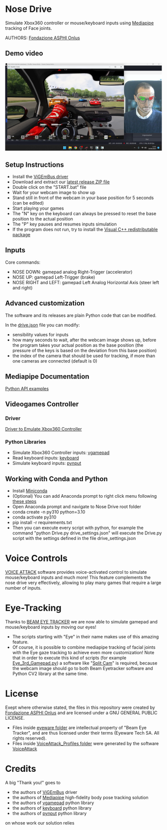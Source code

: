 # Nose Drive #
Simulate Xbox360 controller or mouse/keyboard inputs using [Mediapipe](https://developers.google.com/mediapipe/solutions/guide) tracking of Face joints.

AUTHORS: [Fondazione ASPHI Onlus](https://asphi.it/games)

## Demo video ##
[![YouTube sample video](Nose_Drive.png)](https://youtube.com/playlist?list=PLFr79ayA5ASsFJidifoh-_BYXApgLFIkx&si=cHLuuedKiLudvU_A)

## Setup Instructions ##
* Install the [ViGEmBus driver](https://github.com/ViGEm/ViGEmBus/releases)
* Download and extract our [latest release ZIP file](https://github.com/Fondazione-ASPHI/Nose-Drive/releases)
* Double click on the "START.bat" file
* Wait for your webcam image to show up
* Stand still in front of the webcam in your base position for 5 seconds (can be edited)
* Start playing your games
* The "N" key on the keyboard can always be pressed to reset the base position to the actual position
* The "P" key pauses and resumes inputs simulation
* If the program does not run, try to install the [Visual C++ redistributable package](https://learn.microsoft.com/it-it/cpp/windows/latest-supported-vc-redist?view=msvc-170#visual-studio-2015-2017-2019-and-2022)

## Inputs
Core commands:
* NOSE DOWN: gamepad analog Right-Trigger (accelerator)
* NOSE UP: gamepad Left-Trigger (brake)
* NOSE RIGHT and LEFT: gamepad Left Analog Horizontal Axis (steer left and right) 

## Advanced customization ##
The software and its releases are plain Python code that can be modified.

In the [drive.json](https://github.com/Fondazione-ASPHI/Nose-Drive/blob/main/drive.json) file you can modify:
* sensibility values for inputs
* how many seconds to wait, after the webcam image shows up, before the program takes your actual position as the base position (the pressure of the keys is based on the deviation from this base position)
* the index of the camera that should be used for tracking, if more than one cameras are connected (default is 0)

## Mediapipe Documentation ##
[Python API examples](https://developers.google.com/mediapipe/solutions/vision/face_landmarker/python)

## Videogames Controller ##
### Driver ###
[Driver to Emulate Xbox360 Controller](https://github.com/ViGEm/ViGEmBus/releases)
### Python Libraries ###
* Simulate Xbox360 Controller inputs: [vgamepad](https://pypi.org/project/vgamepad/)
* Read keyboard inputs: [keyboard](https://github.com/boppreh/keyboard#api)
* Simulate keyboard inputs: [pynput](https://pypi.org/project/pynput/)

## Working with Conda and Python ##
* Install [Miniconda](https://docs.anaconda.com/free/miniconda/index.html)
* (Optional) You can add Anaconda prompt to right click menu following [these steps](https://gist.github.com/jiewpeng/8ba446acf329b1801bf91db767d179ea)
* Open Anaconda prompt and navigate to Nose Drive root folder
* conda create -n py310 python=3.10
* conda activate py310
* pip install -r requirements.txt
* Then you can execute every script with python, for example the command "python Drive.py drive_settings.json" will execute the Drive.py script with the settings defined in the file drive_settings.json

# Voice Controls #
[VOICE ATTACK](https://voiceattack.com/) software provides voice-activated control to simulate mouse/keyboard inputs and much more! This feature complements the nose drive very effectively, allowing to play many games that require a large number of inputs.

# Eye-Tracking #
Thanks to [BEAM EYE TRACKER](https://beam.eyeware.tech/) we are now able to simulate gamepad and mouse/keyboard inputs by moving our eyes!
* The scripts starting with "Eye" in their name makes use of this amazing feature.
* Of course, it is possible to combine mediapipe tracking of facial joints with the Eye gaze tracking to achieve even more customization! Note that in order to execute this kind of scripts (for example [Eye_3rd_Gamepad.py](Eye_3rd_Gamepad.py)) a software like "[Split Cam](https://splitcam.com/)" is required, because the webcam image should go to both Beam Eyetracker software and Python CV2 library at the same time.

# License #
Exept where otherwise stated, the files in this repository were created by [Fondazione ASPHI Onlus](https://asphi.it/) and are licensed under a GNU GENERAL PUBLIC LICENSE.
* Files inside [eyeware folder](eyeware) are intellectual property of "Beam Eye Tracker", and are thus licensed under their terms (Eyeware Tech SA. All rights reserved).
* Files inside [VoiceAttack_Profiles folder](VoiceAttack_Profiles) were generated by the software [VoiceAttack](https://voiceattack.com/)

# Credits #
A big "Thank you!" goes to
* the authors of [ViGEmBus](https://github.com/ViGEm/ViGEmBus) driver
* the authors of [Mediapipe](https://developers.google.com/mediapipe/) high-fidelity body pose tracking solution
* the authors of [vgamepad](https://pypi.org/project/vgamepad/) python library
* the authors of [keyboard](https://github.com/boppreh/keyboard) python library
* the authors of [pynput](https://pypi.org/project/pynput/) python library

on whose work our solution relies
